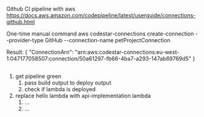 Github CI pipeline with aws
https://docs.aws.amazon.com/codepipeline/latest/userguide/connections-github.html

One-time manual command 
aws codestar-connections create-connection --provider-type GitHub --connection-name petProjectConnection

Result: 
{
    "ConnectionArn": "arn:aws:codestar-connections:eu-west-1:047177058507:connection/50a61297-fb66-4ba7-a293-147ab69769d5"
}


## 
1. get pipeline green
   1. pass build output to deploy output
   2. check if lambda is deployed
2. replace hello lambda with api-implementation lambda
   1. ...
   2. ... 